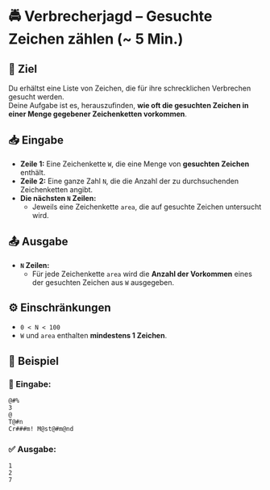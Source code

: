 # 🚔 Verbrecherjagd – Gesuchte Zeichen zählen (~ 5 Min.)

## 🎯 Ziel
Du erhältst eine Liste von Zeichen, die für ihre schrecklichen Verbrechen gesucht werden.  
Deine Aufgabe ist es, herauszufinden, **wie oft die gesuchten Zeichen in einer Menge gegebener Zeichenketten vorkommen**.

## 📥 Eingabe
- **Zeile 1:** Eine Zeichenkette `W`, die eine Menge von **gesuchten Zeichen** enthält.
- **Zeile 2:** Eine ganze Zahl `N`, die die Anzahl der zu durchsuchenden Zeichenketten angibt.
- **Die nächsten `N` Zeilen:**  
  - Jeweils eine Zeichenkette `area`, die auf gesuchte Zeichen untersucht wird.

## 📤 Ausgabe
- **`N` Zeilen:**  
  - Für jede Zeichenkette `area` wird die **Anzahl der Vorkommen** eines der gesuchten Zeichen aus `W` ausgegeben.

## ⚙️ Einschränkungen
- `0 < N < 100`
- `W` und `area` enthalten **mindestens 1 Zeichen**.

## 📌 Beispiel

### 📝 Eingabe:
```
@#%
3
@
T@#n
Cr###m! M@st@#m@nd
```

### ✅ Ausgabe:
```
1
2
7
```
